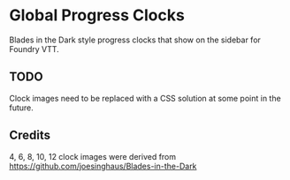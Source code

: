 # Global Progress Clocks

Blades in the Dark style progress clocks that show on the sidebar for Foundry VTT.

## TODO

Clock images need to be replaced with a CSS solution at some point in the future.

## Credits

4, 6, 8, 10, 12 clock images were derived from https://github.com/joesinghaus/Blades-in-the-Dark
